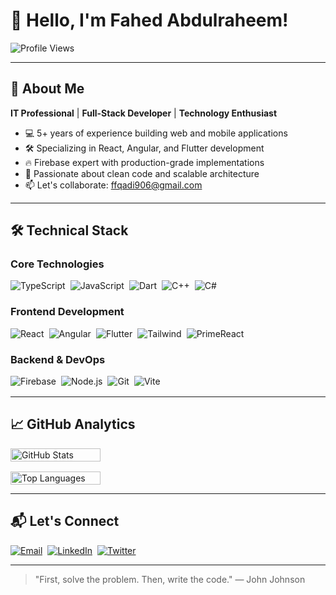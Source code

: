 # 👋 Hello, I'm Fahed Abdulraheem!

![Profile Views](https://komarev.com/ghpvc/?username=Fahed-qadi&color=blue&style=flat-square&label=PROFILE+VIEWS)

---

## 🚀 About Me

**IT Professional** | **Full-Stack Developer** | **Technology Enthusiast**

- 💻 5+ years of experience building web and mobile applications
- 🛠️ Specializing in React, Angular, and Flutter development
- 🔥 Firebase expert with production-grade implementations
- 🎯 Passionate about clean code and scalable architecture
- 📫 Let's collaborate: [ffqadi906@gmail.com](mailto:ffqadi906@gmail.com)

---

## 🛠️ Technical Stack

### **Core Technologies**
<div style="display: flex; flex-wrap: wrap; gap: 8px; margin-bottom: 16px;">
  <img src="https://img.shields.io/badge/TypeScript-3178C6?style=for-the-badge&logo=typescript&logoColor=white" alt="TypeScript">
  <img src="https://img.shields.io/badge/JavaScript-F7DF1E?style=for-the-badge&logo=javascript&logoColor=black" alt="JavaScript">
  <img src="https://img.shields.io/badge/Dart-0175C2?style=for-the-badge&logo=dart&logoColor=white" alt="Dart">
  <img src="https://img.shields.io/badge/C%2B%2B-00599C?style=for-the-badge&logo=c%2B%2B&logoColor=white" alt="C++">
  <img src="https://img.shields.io/badge/C%23-239120?style=for-the-badge&logo=c-sharp&logoColor=white" alt="C#">
</div>

### **Frontend Development**
<div style="display: flex; flex-wrap: wrap; gap: 8px; margin-bottom: 16px;">
  <img src="https://img.shields.io/badge/React-20232A?style=for-the-badge&logo=react&logoColor=61DAFB" alt="React">
  <img src="https://img.shields.io/badge/Angular-DD0031?style=for-the-badge&logo=angular&logoColor=white" alt="Angular">
  <img src="https://img.shields.io/badge/Flutter-02569B?style=for-the-badge&logo=flutter&logoColor=white" alt="Flutter">
  <img src="https://img.shields.io/badge/Tailwind_CSS-38B2AC?style=for-the-badge&logo=tailwind-css&logoColor=white" alt="Tailwind">
  <img src="https://img.shields.io/badge/PrimeReact-1A1F35?style=for-the-badge&logo=primereact&logoColor=00A8E8" alt="PrimeReact">
</div>

### **Backend & DevOps**
<div style="display: flex; flex-wrap: wrap; gap: 8px; margin-bottom: 16px;">
  <img src="https://img.shields.io/badge/Firebase-FFCA28?style=for-the-badge&logo=firebase&logoColor=black" alt="Firebase">
  <img src="https://img.shields.io/badge/Node.js-339933?style=for-the-badge&logo=nodedotjs&logoColor=white" alt="Node.js">
  <img src="https://img.shields.io/badge/Git-F05032?style=for-the-badge&logo=git&logoColor=white" alt="Git">
  <img src="https://img.shields.io/badge/Vite-B73BFE?style=for-the-badge&logo=vite&logoColor=FFD62E" alt="Vite">
</div>

---

## 📈 GitHub Analytics

<div style="display: flex; flex-wrap: wrap; gap: 16px; justify-content: space-between;">
  <img style="width: 48%; min-width: 300px;" src="https://github-readme-stats.vercel.app/api?username=Fahed-qadi&show_icons=true&theme=algolia&hide_border=true" alt="GitHub Stats">
  <img style="width: 48%; min-width: 300px;" src="https://github-readme-stats.vercel.app/api/top-langs/?username=Fahed-qadi&layout=compact&theme=algolia&hide_border=true" alt="Top Languages">
</div>

---

## 📬 Let's Connect

<div style="display: flex; flex-wrap: wrap; gap: 8px;">
  <a href="mailto:ffqadi906@gmail.com">
    <img src="https://img.shields.io/badge/Gmail-D14836?style=for-the-badge&logo=gmail&logoColor=white" alt="Email">
  </a>
  <a href="https://linkedin.com/in/[YOUR_PROFILE]" target="_blank">
    <img src="https://img.shields.io/badge/LinkedIn-0077B5?style=for-the-badge&logo=linkedin&logoColor=white" alt="LinkedIn">
  </a>
  <a href="https://twitter.com/[YOUR_HANDLE]" target="_blank">
    <img src="https://img.shields.io/badge/Twitter-1DA1F2?style=for-the-badge&logo=twitter&logoColor=white" alt="Twitter">
  </a>
</div>

---

> "First, solve the problem. Then, write the code." — John Johnson
